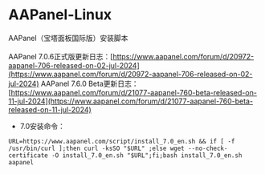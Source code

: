 # AAPanel-Linux
AAPanel（宝塔面板国际版）安装脚本<br/><br/>
AAPanel 7.0.6正式版更新日志：[https://www.aapanel.com/forum/d/20972-aapanel-706-released-on-02-jul-2024](https://www.aapanel.com/forum/d/20972-aapanel-706-released-on-02-jul-2024)
AAPanel 7.6.0 Beta更新日志：[https://www.aapanel.com/forum/d/21077-aapanel-760-beta-released-on-11-jul-2024](https://www.aapanel.com/forum/d/21077-aapanel-760-beta-released-on-11-jul-2024)

* 7.0安装命令：
```
URL=https://www.aapanel.com/script/install_7.0_en.sh && if [ -f /usr/bin/curl ];then curl -ksSO "$URL" ;else wget --no-check-certificate -O install_7.0_en.sh "$URL";fi;bash install_7.0_en.sh aapanel
```
